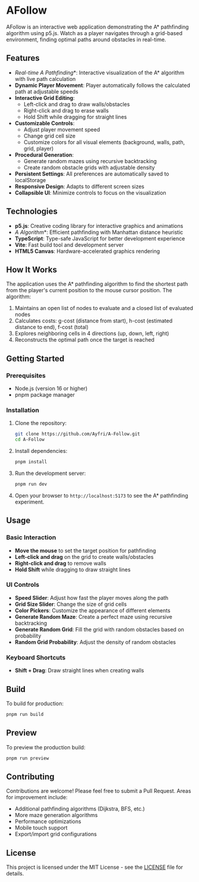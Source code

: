 # AFollow

AFollow is an interactive web application demonstrating the A* pathfinding algorithm using p5.js. Watch as a player navigates through a grid-based environment, finding optimal paths around obstacles in real-time.

## Features

- **Real-time A* Pathfinding**: Interactive visualization of the A* algorithm with live path calculation
- **Dynamic Player Movement**: Player automatically follows the calculated path at adjustable speeds
- **Interactive Grid Editing**: 
  - Left-click and drag to draw walls/obstacles
  - Right-click and drag to erase walls
  - Hold Shift while dragging for straight lines
- **Customizable Controls**:
  - Adjust player movement speed
  - Change grid cell size
  - Customize colors for all visual elements (background, walls, path, grid, player)
- **Procedural Generation**:
  - Generate random mazes using recursive backtracking
  - Create random obstacle grids with adjustable density
- **Persistent Settings**: All preferences are automatically saved to localStorage
- **Responsive Design**: Adapts to different screen sizes
- **Collapsible UI**: Minimize controls to focus on the visualization

## Technologies

- **p5.js**: Creative coding library for interactive graphics and animations
- **A* Algorithm**: Efficient pathfinding with Manhattan distance heuristic
- **TypeScript**: Type-safe JavaScript for better development experience
- **Vite**: Fast build tool and development server
- **HTML5 Canvas**: Hardware-accelerated graphics rendering

## How It Works

The application uses the A* pathfinding algorithm to find the shortest path from the player's current position to the mouse cursor position. The algorithm:

1. Maintains an open list of nodes to evaluate and a closed list of evaluated nodes
2. Calculates costs: g-cost (distance from start), h-cost (estimated distance to end), f-cost (total)
3. Explores neighboring cells in 4 directions (up, down, left, right)
4. Reconstructs the optimal path once the target is reached

## Getting Started

### Prerequisites

- Node.js (version 16 or higher)
- pnpm package manager

### Installation

1. Clone the repository:
   ```bash
   git clone https://github.com/Ayfri/A-Follow.git
   cd A-Follow
   ```

2. Install dependencies:
   ```bash
   pnpm install
   ```

3. Run the development server:
   ```bash
   pnpm run dev
   ```

4. Open your browser to `http://localhost:5173` to see the A* pathfinding experiment.

## Usage

### Basic Interaction
- **Move the mouse** to set the target position for pathfinding
- **Left-click and drag** on the grid to create walls/obstacles
- **Right-click and drag** to remove walls
- **Hold Shift** while dragging to draw straight lines

### UI Controls
- **Speed Slider**: Adjust how fast the player moves along the path
- **Grid Size Slider**: Change the size of grid cells
- **Color Pickers**: Customize the appearance of different elements
- **Generate Random Maze**: Create a perfect maze using recursive backtracking
- **Generate Random Grid**: Fill the grid with random obstacles based on probability
- **Random Grid Probability**: Adjust the density of random obstacles

### Keyboard Shortcuts
- **Shift + Drag**: Draw straight lines when creating walls

## Build

To build for production:
```bash
pnpm run build
```

## Preview

To preview the production build:
```bash
pnpm run preview
```

## Contributing

Contributions are welcome! Please feel free to submit a Pull Request. Areas for improvement include:

- Additional pathfinding algorithms (Dijkstra, BFS, etc.)
- More maze generation algorithms
- Performance optimizations
- Mobile touch support
- Export/import grid configurations

## License

This project is licensed under the MIT License - see the [LICENSE](LICENSE) file for details.
